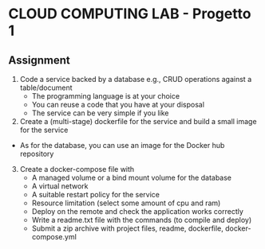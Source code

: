 # CLOUD COMPUTING LAB - Progetto 1

## Assignment
1. Code a service backed by a database e.g., CRUD operations against a table/document
   - The programming language is at your choice
   - You can reuse a code that you have at your disposal
   - The service can be very simple if you like
2. Create a (multi-stage) dockerfile for the service and build a small image for the service
- As for the database, you can use an image for the Docker hub repository
3. Create a docker-compose file with
   - A managed volume or a bind mount volume for the database
   - A virtual network
   - A suitable restart policy for the service
   - Resource limitation (select some amount of cpu and ram)
   - Deploy on the remote and check the application works correctly
   - Write a readme.txt file with the commands (to compile and deploy)
   - Submit a zip archive with project files, readme, dockerfile, docker-compose.yml

